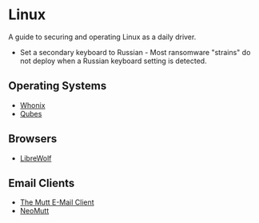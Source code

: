 # Linux
A guide to securing and operating Linux as a daily driver.

- Set a secondary keyboard to Russian - Most ransomware "strains" do not deploy when a Russian keyboard setting is detected.

## Operating Systems

- [Whonix](https://www.whonix.org/)
- [Qubes](https://www.qubes-os.org/)

## Browsers

- [LibreWolf](https://librewolf.net/)

## Email Clients

- [The Mutt E-Mail Client](http://www.mutt.org/)
- [NeoMutt](https://neomutt.org/)

